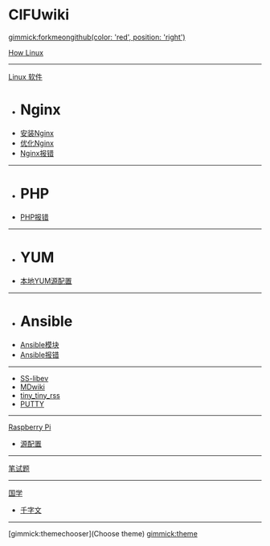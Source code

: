 # CIFUwiki 
[gimmick:forkmeongithub(color: 'red', position: 'right')](https://github.com/izhanggl)


[How Linux](how2linux.md)
- - - -
[Linux 软件]()

  * # Nginx
  * [安装Nginx](nginx/install2nginx.md)
  * [优化Nginx](nginx/优化nginx.md)
  * [Nginx报错](nginx/error2nginx.md)
  - - - -
  * # PHP
  * [PHP报错](php/error2php.md)
  - - - -
  * # YUM
  * [本地YUM源配置](yum/load2YUM.md)
  - - - -
  * # Ansible
  * [Ansible模块](ansible/module2ansible.md)
  * [Ansible报错](ansible/error2ansible.md)
  - - - -
  * [SS-libev](ss-libev.md)
  * [MDwiki](mdwiki.md)
  * [tiny_tiny_rss](tiny_tiny_rss.md)
  * [PUTTY](putty.md)

- - - -
[Raspberry Pi]()

  * [源配置](pi/source2pi.md)
- - - -
[笔试题](笔试题.md)
- - - -
[国学]()

  * [千字文](china/千字文.md)
- - - -
[gimmick:themechooser](Choose theme)
[gimmick:theme](slate)
